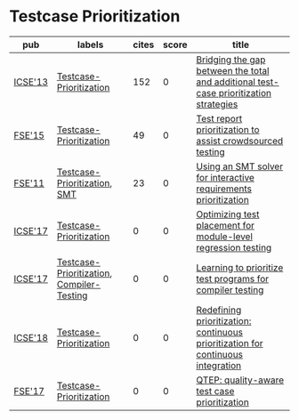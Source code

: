 # Testcase Prioritization

|pub|labels|cites|score|title|
|---|------|-----|-----|-----|
|[ICSE'13](https://dblp.org/db/conf/icse/icse2013.html)|[Testcase-Prioritization](Testcase-Prioritization.md)|152|0|[Bridging the gap between the total and additional test-case prioritization strategies](https://scholar.google.com/scholar?q=Bridging+the+gap+between+the+total+and+additional+test-case+prioritization+strategies)|
|[FSE'15](https://dblp.org/db/conf/sigsoft/fse2015.html)|[Testcase-Prioritization](Testcase-Prioritization.md)|49|0|[Test report prioritization to assist crowdsourced testing](https://scholar.google.com/scholar?q=Test+report+prioritization+to+assist+crowdsourced+testing)|
|[FSE'11](https://dblp.org/db/conf/sigsoft/fse2011.html)|[Testcase-Prioritization](Testcase-Prioritization.md), [SMT](SMT.md)|23|0|[Using an SMT solver for interactive requirements prioritization](https://scholar.google.com/scholar?q=Using+an+SMT+solver+for+interactive+requirements+prioritization)|
|[ICSE'17](https://dblp.org/db/conf/icse/icse2017.html)|[Testcase-Prioritization](Testcase-Prioritization.md)|0|0|[Optimizing test placement for module-level regression testing](https://scholar.google.com/scholar?q=Optimizing+test+placement+for+module-level+regression+testing)|
|[ICSE'17](https://dblp.org/db/conf/icse/icse2017.html)|[Testcase-Prioritization](Testcase-Prioritization.md), [Compiler-Testing](Compiler-Testing.md)|0|0|[Learning to prioritize test programs for compiler testing](https://scholar.google.com/scholar?q=Learning+to+prioritize+test+programs+for+compiler+testing)|
|[ICSE'18](https://dblp.org/db/conf/icse/icse2018.html)|[Testcase-Prioritization](Testcase-Prioritization.md)|0|0|[Redefining prioritization: continuous prioritization for continuous integration](https://scholar.google.com/scholar?q=Redefining+prioritization%3A+continuous+prioritization+for+continuous+integration)|
|[FSE'17](https://dblp.org/db/conf/sigsoft/fse2017.html)|[Testcase-Prioritization](Testcase-Prioritization.md)|0|0|[QTEP: quality-aware test case prioritization](https://scholar.google.com/scholar?q=QTEP%3A+quality-aware+test+case+prioritization)|

